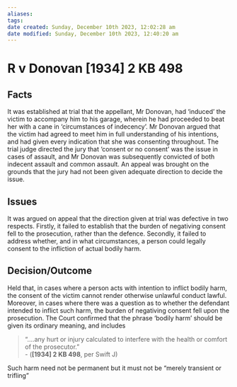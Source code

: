 ```yaml
---
aliases: 
tags: 
date created: Sunday, December 10th 2023, 12:02:28 am
date modified: Sunday, December 10th 2023, 12:40:20 am
---
```


# R v Donovan [1934] 2 KB 498

## Facts

It was established at trial that the appellant, Mr Donovan, had ‘induced’ the victim to accompany him to his garage, wherein he had proceeded to beat her with a cane in ‘circumstances of indecency’. Mr Donovan argued that the victim had agreed to meet him in full understanding of his intentions, and had given every indication that she was consenting throughout. The trial judge directed the jury that ‘consent or no consent’ was the issue in cases of assault, and Mr Donovan was subsequently convicted of both indecent assault and common assault. An appeal was brought on the grounds that the jury had not been given adequate direction to decide the issue.

## Issues

It was argued on appeal that the direction given at trial was defective in two respects. Firstly, it failed to establish that the burden of negativing consent fell to the prosecution, rather than the defence. Secondly, it failed to address whether, and in what circumstances, a person could legally consent to the infliction of actual bodily harm.

## Decision/Outcome

Held that, in cases where a person acts with intention to inflict bodily harm, the consent of the victim cannot render otherwise unlawful conduct lawful. Moreover, in cases where there was a question as to whether the defendant intended to inflict such harm, the burden of negativing consent fell upon the prosecution. The Court confirmed that the phrase ‘bodily harm’ should be given its ordinary meaning, and includes

> “….any hurt or injury calculated to interfere with the health or comfort of the prosecutor.”  
> - (**[1934] 2 KB 498**, per Swift J)

Such harm need not be permanent but it must not be “merely transient or trifling”
